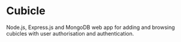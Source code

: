 # Cubicle 

 Node.js, Express.js and MongoDB web app for adding and browsing cubicles with user authorisation and authentication.
